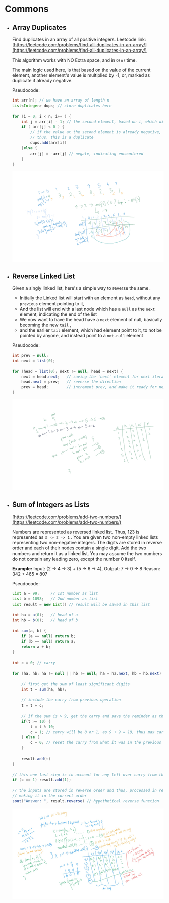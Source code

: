 # Commons


- ## Array Duplicates

    Find duplicates in an array of all positive integers. 
    Leetcode link: [https://leetcode.com/problems/find-all-duplicates-in-an-array/](https://leetcode.com/problems/find-all-duplicates-in-an-array/)

    This algorithm works with NO Extra space, and in `O(n)` time. 

    The main logic used here, is that based on the value of the current element, another element's value is multiplied by -1, or, marked as duplicate if already negative.

    Pseudocode:

    ```java
    int arr[n]; // we have an array of length n
    List<Integer> dups; // store duplicates here

    for (i = 0; i < n; i++ ) {
    	int j = arr[i] - 1; // the second element, based on i, which will be used to determine duplicate
    	if ( arr[j] < 0 ) {
    		// if the value at the second element is already negative, then this has been encountered before
    		// thus, this is a duplicate
    		dups.add(arr[i])
    	}else {
    		arr[j] = -arr[j] // negate, indicating encountered
    	}
    }
    ```

    ![Commons/IntArrayDuplicate.jpg](Commons/IntArrayDuplicate.jpg)


- ## Reverse Linked List

    Given a singly linked list, here's a simple way to reverse the same.

    - Initially the Linked list will start with an element as `head`, without any `previous` element pointing to it,
    - And the list will end with a last node which has a `null` as the `next` element, indicating the end of the list
    - We now want to have the head have a `next` element of null, basically becoming the new `tail` ,
    - and the earlier `tail` element, which had element point to it, to not be pointed by anyone, and instead point to a `not-null` element

    Pseudocode:

    ```java
    int prev = null;
    int next = list(0);

    for (head = list(0); next != null; head = next) {
    	next = head.next;   // saving the `next` element for next iteration
    	head.next = prev;   // reverse the direction
    	prev = head;        // increment prev, and make it ready for next iteration 
    }

    ```

    ![Commons/reverseLinkedList.jpg](Commons/reverseLinkedList.jpg)


- ## Sum of Integers as Lists

    [https://leetcode.com/problems/add-two-numbers/](https://leetcode.com/problems/add-two-numbers/)

    Numbers are represented as reversed linked list. Thus, 123 is represented as `3 -> 2 -> 1` . You are given two non-empty linked lists representing two non-negative integers. The digits are stored in reverse order and each of their nodes contain a single digit. Add the two numbers and return it as a linked list. You may assume the two numbers do not contain any leading zero, except the number 0 itself.

    **Example:**
    Input: (2 -> 4 -> 3) + (5 -> 6 -> 4),         Output: 7 -> 0 -> 8
    Reason: 342 + 465 = 807

    Pseudocode:

    ```java
    List a = 99;     // 1st number as list
    List b = 1098;   // 2nd number as list
    List result = new List() // result will be saved in this list

    int ha = a(0);   // head of a
    int hb = b(0);   // head of b

    int sum(a, b) {
    	if (a == null) return b;
    	if (b == null) return a;
    	return a + b;
    }

    int c = 0; // carry

    for (ha, hb; ha != null || hb != null; ha = ha.next, hb = hb.next) {
    	
    	// first get the sum of least significant digits
    	int t = sum(ha, hb);
    	
    	// include the carry from previous operation
    	t = t + c;

    	// if the sum is > 9, get the carry and save the reminder as the result of this step
    	if(t >= 10) {
    		t = t % 10;
    		c = 1; // carry will be 0 or 1, as 9 + 9 = 18, thus max carry can be 1
    	} else {
    		c = 0; // reset the carry from what it was in the previous step
    	}
    	
    	result.add(t)
    }

    // this one last step is to account for any left over carry from the last step
    if (c == 1) result.add(1);

    // the inputs are stored in reverse order and thus, processed in reverse order.
    // making it in the correct order
    sout("Answer: ", result.reverse) // hypothetical reverse function

    ```

    ![Commons/SumOfListInt.jpg](Commons/SumOfListInt.jpg)